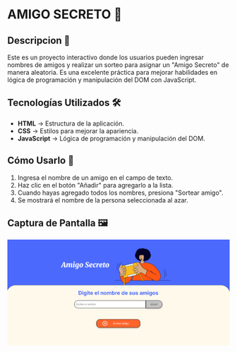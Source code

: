 # AMIGO SECRETO 🎁

## Descripcion 📌
Este es un proyecto interactivo donde los usuarios pueden ingresar nombres de amigos y realizar un sorteo para asignar un "Amigo Secreto" de manera aleatoria. Es una excelente práctica para mejorar habilidades en lógica de programación y manipulación del DOM con JavaScript.

## Tecnologías Utilizados 🛠️
- **HTML** -> Estructura de la aplicación.
- **CSS** -> Estilos para mejorar la apariencia.
- **JavaScript** -> Lógica de programación y manipulación del DOM.

## Cómo Usarlo 🚀
1. Ingresa el nombre de un amigo en el campo de texto.
2. Haz clic en el botón "Añadir" para agregarlo a la lista.
3. Cuando hayas agregado todos los nombres, presiona "Sortear amigo".
4. Se mostrará el nombre de la persona seleccionada al azar.

## Captura de Pantalla 🖼️
<img src="/assets/banner.png"/>
